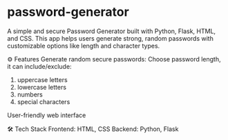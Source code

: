 # password-generator
A simple and secure Password Generator built with Python, Flask, HTML, and CSS. This app helps users generate strong, random passwords with customizable options like length and character types.

⚙️ Features
Generate random secure passwords: 
Choose password length, it can include/exclude:
1) uppercase letters
2) lowercase letters
3) numbers
4) special characters

User-friendly web interface

🛠 Tech Stack
Frontend: HTML, CSS 
Backend: Python, Flask 

